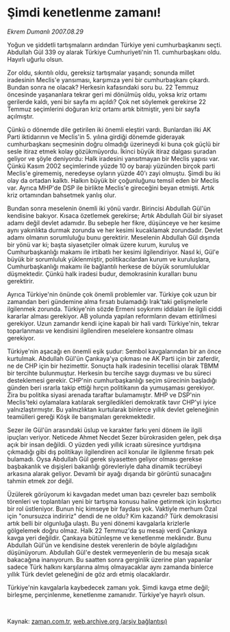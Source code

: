 # Şimdi kenetlenme zamanı!

*Ekrem Dumanlı 2007.08.29*

<tr><td class="metin" colspan="2" style="padding-top: 20px; padding-left: 5px; padding-right: 10px;">Yoğun ve şiddetli tartışmaların ardından Türkiye yeni cumhurbaşkanını seçti. Abdullah Gül 339 oy alarak Türkiye Cumhuriyeti'nin 11. cumhurbaşkanı oldu. Hayırlı uğurlu olsun.</td></tr><tr><td class="metin" colspan="2" style="padding-top: 20px; padding-left: 5px; padding-right: 10px;"><p>Zor oldu, sıkıntılı oldu, gereksiz tartışmalar yaşandı; sonunda millet iradesinin Meclis'e yansıması, karşımıza yeni bir cumhurbaşkanı çıkardı. Bundan sonra ne olacak? Herkesin kafasındaki soru bu. 22 Temmuz öncesinde yaşananlara tekrar geri mi dönülmüş oldu, yoksa kriz ortamı gerilerde kaldı, yeni bir sayfa mı açıldı? Çok net söylemek gerekirse 22 Temmuz seçimlerini doğuran kriz ortamı artık bitmiştir, yeni bir sayfa açılmıştır. 
<p>Çünkü o dönemde dile getirilen iki önemli eleştiri vardı. Bunlardan ilki AK Parti iktidarının ve Meclis'in 5. yılına girdiği dönemde giderayak cumhurbaşkanı seçmesinin doğru olmadığı üzerineydi ki buna çok güçlü bir sesle itiraz etmek kolay gözükmüyordu. İkinci büyük itiraz dalgası şuradan geliyor ve şöyle deniyordu: Halk iradesini yansıtmayan bir Meclis yapısı var. Çünkü Kasım 2002 seçimlerinde yüzde 10 oy barajı yüzünden birçok parti Meclis'e girememiş, neredeyse oyların yüzde 40'ı zayi olmuştu. Şimdi bu iki olay da ortadan kalktı. Halkın büyük bir çoğunluğunu temsil eden bir Meclis var. Ayrıca MHP'de DSP ile birlikte Meclis'e gireceğini beyan etmişti. Artık kriz ortamından bahsetmek yanlış olur.
<p>Bundan sonra meselenin önemli iki yönü vardır. Birincisi Abdullah Gül'ün kendisine bakıyor. Kısaca özetlemek gerekirse; Artık Abdullah Gül bir siyaset adamı değil devlet adamıdır. Bu sebeple her fikre, düşünceye ve her kesime aynı yakınlıkta durmak zorunda ve her kesimi kucaklamak zorundadır. Devlet adamı olmanın sorumluluğu bunu gerektirir. Meselenin Abdullah Gül dışında bir yönü var ki; başta siyasetçiler olmak üzere kurum, kuruluş ve Cumhurbaşkanlığı makamı ile irtibatlı her kesimi ilgilendiriyor. Nasıl ki, Gül'e büyük bir sorumluluk yüklenmiştir, politikacılardan kurum ve kuruluşlara, Cumhurbaşkanlığı makamı ile bağlantılı herkese de büyük sorumluluklar düşmektedir. Çünkü halk iradesi budur, demokrasinin kuralları bunu gerektirir. 
<p>Ayrıca Türkiye'nin önünde çok önemli problemler var. Türkiye çok uzun bir zamandan beri gündemine alma fırsatı bulamadığı Irak'taki gelişmelerle ilgilenmek zorunda. Türkiye'nin sözde Ermeni soykırımı iddiaları ile ilgili ciddi kararlar alması gerekiyor. AB yolunda yapılan reformların devam ettirilmesi gerekiyor. Uzun zamandır kendi içine kapalı bir hali vardı Türkiye'nin, tekrar toparlanması ve kendisini ilgilendiren meselelere konsantre olması gerekiyor. 
<p>Türkiye'nin aşacağı en önemli eşik şudur: Sembol kavgalarından bir an önce kurtulmak. Abdullah Gül'ün Çankaya'ya çıkması ne AK Parti için bir zaferdir, ne de CHP için bir hezimettir. Sonuçta halk iradesinin tecellisi olarak TBMM bir tercihte bulunmuştur. Herkesin bu tercihe saygı duyması ve bu süreci desteklemesi gerekir. CHP'nin cumhurbaşkanlığı seçim sürecinin başladığı günden beri ısrarla takip ettiği hırçın politikanın da yumuşaması gerekiyor. Zira bu politika siyasi arenada taraftar bulamamıştır. MHP ve DSP'nin Meclis'teki oylamalara katılarak sergiledikleri demokratik tavır CHP'yi iyice yalnızlaştırmıştır. Bu yalnızlıktan kurtularak binlerce yıllık devlet geleneğinin teamülleri gereği Köşk ile barışmaları gerekmektedir. 
<p>Sezer ile Gül'ün arasındaki üslup ve karakter farkı yeni dönem ile ilgili ipuçları veriyor. Neticede Ahmet Necdet Sezer bürokrasiden gelen, pek dışa açık bir insan değildi. O yüzden yedi yıllık icraatı süresince yurtdışına çıkmadığı gibi dış politikayı ilgilendiren acil konular ile ilgilenme fırsatı pek bulamadı. Oysa Abdullah Gül gerek siyasetten geliyor olması gerekse başbakanlık ve dışişleri bakanlığı görevleriyle daha dinamik tecrübeyi arkasına alarak geliyor. Devamlı bir ayağı dışarıda bir görüntü sunacağını tahmin etmek zor değil. 
<p>Üzülerek görüyorum ki kavgadan medet uman bazı çevreler bazı sembolik törenleri ve toplantıları yeni bir tartışma konusu haline getirmek için kışkırtıcı bir rol üstleniyor. Bunun hiç kimseye bir faydası yok. Vaktiyle merhum Özal için "onursuzca indiririz" dendi de ne oldu? Kim kazandı? Türk demokrasisi artık belli bir olgunluğa ulaştı. Bu yeni dönemi kavgalarla krizlerle gölgelemek doğru olmaz. Halk 22 Temmuz'da şu mesajı verdi Çankaya kavga yeri değildir. Çankaya bütünleşme ve kenetlenme mekânıdır. Bunu Abdullah Gül'ün ve kendisine destek verenlerin de böyle algıladığını düşünüyorum. Abdullah Gül'e destek vermeyenlerin de bu mesaja sıcak bakacağına inanıyorum. Bu saatten sonra gerginlik üzerine plan yapanlar sadece Türk halkını karşılarına almış olmayacaklar aynı zamanda binlerce yıllık Türk devlet geleneğini de göz ardı etmiş olacaklardır.
<p>Türkiye'nin kavgalarla kaybedecek zamanı yok. Şimdi kavga etme değil; birleşme, perçinlenme, kenetlenme zamanıdır. Türkiye'ye hayırlı olsun.
<p><br/></p></p></p></p></p></p></p></p></p></td></tr>

Kaynak: [zaman.com.tr](http://zaman.com.tr/yazar.do?yazino=581463), [web.archive.org (arşiv bağlantısı)](http://web.archive.org/web/20081218033606/http://www.zaman.com.tr:80/yazar.do?yazino=581463)
